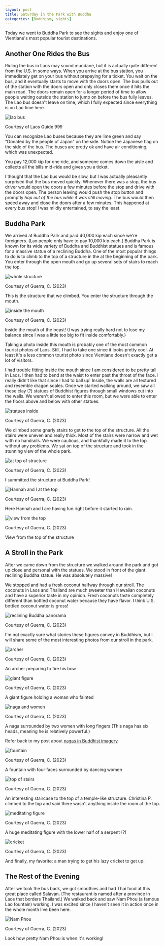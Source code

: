 ```yaml
---
layout: post
title: Saturday in the Park with Buddha
categories: [Buddhism, sights]
---
```


Today we went to Buddha Park to see the sights and enjoy one of Vientiane's most popular tourist destinations. 

## Another One Rides the Bus

Riding the bus in Laos may sound mundane, but it is actually quite different from the U.S. in some ways. When you arrive at the bus station, you immediately get on your bus without prepaying for a ticket. You wait on the bus, and it eventually starts to move with the doors open. The bus pulls out of the station with the doors open and only closes them once it hits the main road. The doors remain open for a longer period of time to allow people waiting outside the station to jump on before the bus fully leaves. The Lao bus doesn't leave on time, which I fully expected since everything is on Lao time here. 

![lao bus](https://www.laos-guide-999.com/images/city-bus-green-white.jpg)

Courtesy of Laos Guide 999

You can recognize Lao buses because they are lime green and say "Donated by the people of Japan" on the side. Notice the Japanese flag on the side of the bus. The buses are pretty ok and have air conditioning, which was unexpected.

You pay 12,000 kip for one ride, and someone comes down the aisle and collects all the bills mid-ride and gives you a ticket. 

I thought that the Lao bus would be slow, but I was actually pleasantly surprised that the bus moved quickly. Whenever there was a stop, the bus driver would open the doors a few minutes before the stop and drive with the doors open. The person leaving would push the stop button and promptly *hop out of the bus while it was still moving*. The bus would then speed away and close the doors after a few minutes. This happened at every bus stop! I was mildly entertained, to say the least. 

## Buddha Park

We arrived at Buddha Park and paid 40,000 kip each since we're foreigners. (Lao people only have to pay 10,000 kip each.) Buddha Park is known for its wide variety of Buddha and Buddhist statues and is famous for a massive statue of a reclining Buddha. One of the most popular things to do is to climb to the top of a structure in the at the beginning of the park. You enter through the open mouth and go up several sets of stairs to reach the top. 

![whole structure](https://lh3.googleusercontent.com/pw/AIL4fc9uCwleYSmqjy_xZL9fpiVscNjVzjkklcFsbLN5njbqc14u0FJOUucT3qFYg0CdwlrfxdRxD4WsfuvEC3kXgUUJJdPLmCHCrkAaEBRtqZeRAHQ8GEce=w1000)

Courtesy of Guerra, C. (2023)

This is the structure that we climbed. You enter the structure through the mouth. 

![inside the mouth](https://lh3.googleusercontent.com/pw/AIL4fc-Fw6wWTAybVmcwHGaMybXOfe7DEEsKz5nBf0DSVuZwJxaFUL8Mk1ZHTX5OD2-lNOv5QVtCOndOO768Do-Wi43ZCb2kd7FB1zEKSYhZ8Xne8-OErPa1=w1000)

Courtesy of Guerra, C. (2023)

Inside the mouth of the beast! (I was trying really hard not to lose my balance since I was a little too big to fit inside comfortably.)

Taking a photo inside this mouth is probably one of the most common tourist photos of Laos. Still, I had to take one since it looks pretty cool. At least it's a less common tourist photo since Vientiane doesn't exactly get a lot of visitors. 

I had trouble fitting inside the mouth since I am considered to be pretty tall in Laos. I then had to bend at the waist to enter past the throat of the face. I really didn't like that since I had to ball up! Inside, the walls are all textured and resemble dragon scales. Once we started walking around, we saw all these clay (?) statues of Buddhist figures through small windows cut into the walls. We weren't allowed to enter this room, but we were able to enter the floors above and below with other statues.

![statues inside](https://lh3.googleusercontent.com/pw/AIL4fc9Q0P_nOgD6U3qHQ7CAgjXt4uZ6G2GkO3mp-wS-EtnaWm4A5RfdJeV3Vu0t2KuImtMzSharwArRinkVbRh-ltkSPMZbLrEijs-uq4fM0AhHksDw_-YH=w1000)

Courtesy of Guerra, C. (2023)

We climbed some gnarly stairs to get to the top of the structure. All the stairs were uneven and really thick. Most of the stairs were narrow and wet with no handrails. We were cautious, and thankfully made it to the top without any problems. We sat on top of the structure and took in the stunning view of the whole park. 


![at top of structure](https://lh3.googleusercontent.com/pw/AIL4fc8FqQpYkkdnEB5_Z37fqU4KrIp2Tmbm2FoILYjkbOvu4kFLrC2U889FahMxZHpBn2FzUTpYsY9iPMY8H3HGezxKv4IvfocEepo3T6vLPfN0U1iY6pto=w1000)

Courtesy of Guerra, C. (2023)

I summitted the structure at Buddha Park!

![Hannah and I at the top](https://lh3.googleusercontent.com/pw/AIL4fc_8DNCB4PdAFcBXbzqKbJ1kuRus4yTdb_COAsnd76_GlBmTpskUxQ3qDaClRW5L4qRu9O4QIhk6oIFXDm9BmKo-n-LBdZ37Mz3Gj1lbixAa-9SoZqUO=w1000)

Courtesy of Guerra, C. (2023)

Here Hannah and I are having fun right before it started to rain.

![view from the top](https://lh3.googleusercontent.com/pw/AIL4fc_9wuCi4JJztnUnS63Rg31EcPi3FZKAnwuqVxGvx9ZlXc0uA9WpAMKIWHLrkYCeuRpPKwrRULuOcVw8OiXIpExXniXh3ZyZKmLXremXFAXJYo9wpiSN=w1000)

Courtesy of Guerra, C. (2023)

View from the top of the structure

## A Stroll in the Park

After we came down from the structure we walked around the park and got up close and personal with the statues. We stood in front of the giant reclining Buddha statue. He was absolutely massive!

We stopped and had a fresh coconut halfway through our stroll. The coconuts in Laos and Thailand are much sweeter than Hawaiian coconuts and have a superior taste in my opinion. Fresh coconuts taste completely different than bottled coconut water because they have flavor. I think U.S. bottled coconut water is gross!

![reclining Buddha panorama](https://lh3.googleusercontent.com/pw/AIL4fc9Ik6lnyiqUwpsUBVfkZAOnBEY7ZAaAyi7Pp7CYOgoC-oalVyelfzwnp3h78XIknCwxNk5047xOasV_hFLR88H9Vz12U4tn2SRdiosJmLsrEqXwnFnc=w1000)

Courtesy of Guerra, C. (2023)

I'm not exactly sure what stories these figures convey in Buddhism, but I will share some of the most interesting photos from our stroll in the park. 

![archer](https://lh3.googleusercontent.com/pw/AIL4fc8bUbwxpffU7k2Fyqbdg71iVKDlNhGb1toCEqbiDvoyMIPLueSLt0LFA19g1FpvT3xVKxVCY7eFrWNtZoR5SAiqY7tCQUfmkeHQYZl5KK4dVyb7m0ri=w1000)

Courtesy of Guerra, C. (2023)

An archer preparing to fire his bow

![giant figure](https://lh3.googleusercontent.com/pw/AIL4fc8TOap78aCQos7P31YT2j8PzydeJqoKOp4M8udN5Ex5V5XoyFWFGFa08dvsq6kOj7tzLlQPS3QiQqTeELCiNd0Qu5VmOAKYCs7IK1A3pG0qfxwY1ITb=w1000)

Courtesy of Guerra, C. (2023)

A giant figure holding a woman who fainted

![naga and women](https://lh3.googleusercontent.com/pw/AIL4fc9QKujMRGvXpLr_whYa4dnMBTBFQFLn7CNBlZYu749jXED1BgWoNXDBc1neQx-Ff-zAYqec_2T_1S9Ekgcqq3ZzDtw2GYQy6hfYEY6_Fq6Q5KctFF2O=w1000)

Courtesy of Guerra, C. (2023)

A naga surrounded by two women with long fingers (This naga has six heads, meaning he is relatively powerful.)

Refer back to my post about [nagas in Buddhist imagery](https://cgguerra.github.io/live-laugh-laos/monuments/history/sights/buddhism/art/spirit%20houses/2023/08/26/field-trip/)


![fountain](https://lh3.googleusercontent.com/pw/AIL4fc8MPpuCRuj7rb8o41nsvPo3IKvkoO0qVJX8ninFPSyO1C0VmSQDE5ub0jfe1-PMdurtxMg6mxG676QkC1YFfTwe4Bohx824ilvDvwkz3R8Vg24Y0DPz=w1000)

Courtesy of Guerra, C. (2023)

A fountain with four faces surrounded by dancing women

![top of stairs](https://lh3.googleusercontent.com/pw/AIL4fc8wpF1F81ASiqGuO-Q7NRyCICpTaP7LNw-HoQb6jk2Z_9D7pgzVZSW1iDcs8P_rg1dT0JGHmGl8wx4U0MkXF73gAfnzJfCuVeD82G70h_EqnIBLaOOk=w1000)

Courtesy of Guerra, C. (2023)

An interesting staircase to the top of a temple-like structure. Christina P. climbed to the top and said there wasn't anything inside the room at the top. 

![meditating figure](https://lh3.googleusercontent.com/pw/AIL4fc_qK5N8usr_LxD0xmvJG-8H7A1u81h83WBgkkGu6J9hxS9on7jZv3MBzul31gvk-5PGSHIPr2trecD0DqjeGqfEvj4wKK53YzJUpec7xTxn2E5Dlvfc=w1000)

Courtesy of Guerra, C. (2023)

A huge meditating figure with the lower half of a serpent (?)

![cricket](https://lh3.googleusercontent.com/pw/AIL4fc8onY84bOr6SnOYYcME-kOiXE163wOJa8fF_otOns8nqa9xUIBVHnBeaN-ngs9vI48bNxtHOZs7EL5ZiixjsD-uKuLMgwHQbrsigtKxexdhlW3QwW9o=w1000)

Courtesy of Guerra, C. (2023)

And finally, my favorite: a man trying to get his lazy cricket to get up. 


## The Rest of the Evening

After we took the bus back, we got smoothies and had Thai food at this great place called Salavan. (The restaurant is named after a province in Laos that borders Thailand.) We walked back and saw Nam Phou (a famous Lao fountain) working. I was excited since I haven't seen it in action once in the whole month I've been here. 

![Nam Phou](https://lh3.googleusercontent.com/pw/AIL4fc-fycf03aQNrQrclAoVbjJTHe0Rdo77X9z4VaOFBpoZId2YmZ1_8087sgxkpeCxsDSOhBpDWtjU00eEjVGe73chOIs3eg3GIEEezNHDqjQdStllms-e=w1000)

Courtesy of Guerra, C. (2023)

Look how pretty Nam Phou is when it's working!

<!-- Hello and welcome. The only purpose of this post is to greet you when your site comes alive for the first time.  
This post will demonstrate some of the more common content & elements found in posts.  
Feel free to delete this post when you are ready to publish your first post.  

Lorem ipsum dolor sit amet, consectetur adipiscing elit. Fusce bibendum neque eget nunc mattis eu sollicitudin enim tincidunt. Vestibulum lacus tortor, ultricies id dignissim ac, bibendum in velit.

## Some great heading (h2)

Proin convallis mi ac felis pharetra aliquam. Curabitur dignissim accumsan rutrum. In arcu magna, aliquet vel pretium et, molestie et arcu.


Mauris lobortis nulla et felis ullamcorper bibendum. Phasellus et hendrerit mauris. Proin eget nibh a massa vestibulum pretium. Suspendisse eu nisl a ante aliquet bibendum quis a nunc. Praesent varius interdum vehicula. Aenean risus libero, placerat at vestibulum eget, ultricies eu enim. Praesent nulla tortor, malesuada adipiscing adipiscing sollicitudin, adipiscing eget est.

## Another great heading (h2)

Lorem ipsum dolor sit amet, consectetur adipiscing elit. Fusce bibendum neque eget nunc mattis eu sollicitudin enim tincidunt. Vestibulum lacus tortor, ultricies id dignissim ac, bibendum in velit.

### Some great subheading (h3)

Proin convallis mi ac felis pharetra aliquam. Curabitur dignissim accumsan rutrum. In arcu magna, aliquet vel pretium et, molestie et arcu. Mauris lobortis nulla et felis ullamcorper bibendum.

Phasellus et hendrerit mauris. Proin eget nibh a massa vestibulum pretium. Suspendisse eu nisl a ante aliquet bibendum quis a nunc.

### Some great subheading (h3)

Praesent varius interdum vehicula. Aenean risus libero, placerat at vestibulum eget, ultricies eu enim. Praesent nulla tortor, malesuada adipiscing adipiscing sollicitudin, adipiscing eget est.

> This quote will *change* your life. It will reveal the <i>secrets</i> of the universe, and all the wonders of humanity. Don't <em>misuse</em> it.

Lorem ipsum dolor sit amet, consectetur adipiscing elit. Fusce bibendum neque eget nunc mattis eu sollicitudin enim tincidunt.

### Some great subheading (h3)

Vestibulum lacus tortor, ultricies id dignissim ac, bibendum in velit. Proin convallis mi ac felis pharetra aliquam. Curabitur dignissim accumsan rutrum.

In arcu magna, aliquet vel pretium et, molestie et arcu. Mauris lobortis nulla et felis ullamcorper bibendum. Phasellus et hendrerit mauris.

#### You might want a sub-subheading (h4)

In arcu magna, aliquet vel pretium et, molestie et arcu. Mauris lobortis nulla et felis ullamcorper bibendum. Phasellus et hendrerit mauris.

In arcu magna, aliquet vel pretium et, molestie et arcu. Mauris lobortis nulla et felis ullamcorper bibendum. Phasellus et hendrerit mauris.

#### But it's probably overkill (h4)

In arcu magna, aliquet vel pretium et, molestie et arcu. Mauris lobortis nulla et felis ullamcorper bibendum. Phasellus et hendrerit mauris.

##### Could be a smaller sub-heading, `pacman` (h5)

In arcu magna, aliquet vel pretium et, molestie et arcu. Mauris lobortis nulla et felis ullamcorper bibendum. Phasellus et hendrerit mauris.

###### Small yet significant sub-heading  (h6)

In arcu magna, aliquet vel pretium et, molestie et arcu. Mauris lobortis nulla et felis ullamcorper bibendum. Phasellus et hendrerit mauris.

### Highlight the code please!!

{% highlight c %}
float Q_rsqrt( float number )
{
	long i;
	float x2, y;
	const float threehalfs = 1.5F;

	x2 = number * 0.5F;
	y  = number;
	i  = * ( long * ) &y;                       // evil floating point bit level hacking
	i  = 0x5f3759df - ( i >> 1 );               // what the fuck? 
	y  = * ( float * ) &i;
	y  = y * ( threehalfs - ( x2 * y * y ) );   // 1st iteration
//	y  = y * ( threehalfs - ( x2 * y * y ) );   // 2nd iteration, this can be removed

	return y;
}
{% endhighlight %}

### Oh hai, an unordered list!!

In arcu magna, aliquet vel pretium et, molestie et arcu. Mauris lobortis nulla et felis ullamcorper bibendum. Phasellus et hendrerit mauris.

- First item, yo
- Second item, dawg
- Third item, what what?!
- Fourth item, fo sheezy my neezy

### Oh hai, an ordered list!!

In arcu magna, aliquet vel pretium et, molestie et arcu. Mauris lobortis nulla et felis ullamcorper bibendum. Phasellus et hendrerit mauris.

1. First item, yo
2. Second item, dawg
3. Third item, what what?!
4. Fourth item, fo sheezy my neezy

## Headings are cool! (h2)

Proin eget nibh a massa vestibulum pretium. Suspendisse eu nisl a ante aliquet bibendum quis a nunc. Praesent varius interdum vehicula. Aenean risus libero, placerat at vestibulum eget, ultricies eu enim. Praesent nulla tortor, malesuada adipiscing adipiscing sollicitudin, adipiscing eget est.

Praesent nulla tortor, malesuada adipiscing adipiscing sollicitudin, adipiscing eget est.

Proin eget nibh a massa vestibulum pretium. Suspendisse eu nisl a ante aliquet bibendum quis a nunc.

### Tables

Title 1               | Title 2               | Title 3               | Title 4
--------------------- | --------------------- | --------------------- | ---------------------
lorem                 | lorem ipsum           | lorem ipsum dolor     | lorem ipsum dolor sit
lorem ipsum dolor sit | lorem ipsum dolor sit | lorem ipsum dolor sit | lorem ipsum dolor sit
lorem ipsum dolor sit | lorem ipsum dolor sit | lorem ipsum dolor sit | lorem ipsum dolor sit
lorem ipsum dolor sit | lorem ipsum dolor sit | lorem ipsum dolor sit | lorem ipsum dolor sit

Title 1 | Title 2 | Title 3 | Title 4
--- | --- | --- | ---
lorem | lorem ipsum | lorem ipsum dolor | lorem ipsum dolor sit
lorem ipsum dolor sit amet | lorem ipsum dolor sit amet consectetur | lorem ipsum dolor sit amet | lorem ipsum dolor sit
lorem ipsum dolor | lorem ipsum | lorem | lorem ipsum
lorem ipsum dolor | lorem ipsum dolor sit | lorem ipsum dolor sit amet | lorem ipsum dolor sit amet consectetur -->
